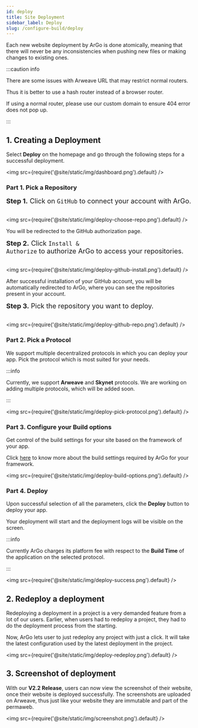 ```yaml
---
id: deploy
title: Site Deployment
sidebar_label: Deploy
slug: /configure-build/deploy
---
```


<!-- ## Site Deployment -->

Each new website deployment by ArGo is done atomically, meaning that there will never be any inconsistencies when pushing new files or making changes to existing ones.

:::caution info

There are some issues with Arweave URL that may restrict normal routers.

Thus it is better to use a hash router instead of a browser router.

If using a normal router, please use our custom domain to ensure 404 error does not pop up.

:::

## 1. Creating a Deployment

Select **Deploy** on the homepage and go through the following steps for a successful deployment.

<img src={require('@site/static/img/dashboard.png').default} />

### Part 1. Pick a Repository

<font size="4"> <b>Step 1.</b> Click on <code>GitHub</code> to connect your account with ArGo. </font> <br/><br/>

<img src={require('@site/static/img/deploy-choose-repo.png').default} />

You will be redirected to the GitHub authorization page.

<font size="4"> <b>Step 2.</b> Click <code>Install & Authorize</code> to authorize ArGo to access your repositories. </font> <br/><br/>

<img src={require('@site/static/img/deploy-github-install.png').default} />

After successful installation of your GitHub account, you will be automatically redirected to ArGo, where you can see the repositories present in your account.

<font size="4"> <b>Step 3.</b> Pick the repository you want to deploy. </font> <br/><br/>

<img src={require('@site/static/img/deploy-github-repo.png').default} />

### Part 2. Pick a Protocol

We support multiple decentralized protocols in which you can deploy your app. Pick the protocol which is most suited for your needs.

:::info

Currently, we support **Arweave** and **Skynet** protocols. We are working on adding multiple protocols, which will be added soon.

:::

<img src={require('@site/static/img/deploy-pick-protocol.png').default} />

### Part 3. Configure your Build options

Get control of the build settings for your site based on the framework of your app.

Click [here](configure-build/get-started.md/#configuring-the-deployment) to know more about the build settings required by ArGo for your framework.

<img src={require('@site/static/img/deploy-build-options.png').default} />

### Part 4. Deploy

Upon successful selection of all the parameters, click the **Deploy** button to deploy your app.

Your deployment will start and the deployment logs will be visible on the screen.

:::info

Currently ArGo charges its platform fee with respect to the **Build Time** of the application on the selected protocol.

:::

<img src={require('@site/static/img/deploy-success.png').default} />

## 2. Redeploy a deployment

Redeploying a deployment in a project is a very demanded feature from a lot of our users. Earlier, when users had to redeploy a project, they had to do the deployment process from the starting.

Now, ArGo lets user to just redeploy any project with just a click. It will take the latest configuration used by the latest deployment in the project.

<img src={require('@site/static/img/deploy-redeploy.png').default} />

## 3. Screenshot of deployment

With our **V2.2 Release**, users can now view the screenshot of their website, once their website is deployed successfully.
The screenshots are uploaded on Arweave, thus just like your website they are immutable and part of the permaweb.

<img src={require('@site/static/img/screenshot.png').default} />
